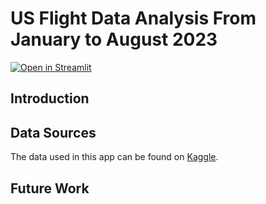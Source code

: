 # US Flight Data Analysis From January to August 2023
[![Open in Streamlit](https://static.streamlit.io/badges/streamlit_badge_black_white.svg)](https://us-flight-delay-analysis-twjtaq58hmjcuh6aptdaxc.streamlit.app/)

## Introduction



## Data Sources
The data used in this app can be found on [Kaggle](https://www.kaggle.com/datasets/patrickzel/flight-delay-and-cancellation-dataset-2019-2023/data).


## Future Work

